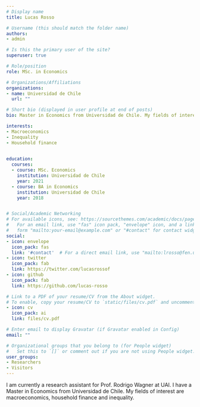 ```yaml
---
# Display name
title: Lucas Rosso

# Username (this should match the folder name)
authors:
- admin

# Is this the primary user of the site?
superuser: true

# Role/position
role: MSc. in Economics

# Organizations/Affiliations
organizations:
- name: Universidad de Chile
  url: ""

# Short bio (displayed in user profile at end of posts)
bio: Master in Economics from Universidad de Chile. My fields of interest are macroeconomics, household finance and inequality

interests:
- Macroeconomics
- Inequality
- Household finance
 

education:
  courses:
  - course: MSc. Economics
    institution: Universidad de Chile
    year: 2021 
  - course: BA in Economics
    institution: Universidad de Chile
    year: 2018


# Social/Academic Networking
# For available icons, see: https://sourcethemes.com/academic/docs/page-builder/#icons
#   For an email link, use "fas" icon pack, "envelope" icon, and a link in the
#   form "mailto:your-email@example.com" or "#contact" for contact widget.
social:
- icon: envelope
  icon_pack: fas
  link: '#contact'  # For a direct email link, use "mailto:lrosso@fen.uchile.cl".
- icon: twitter
  icon_pack: fab
  link: https://twitter.com/lucasrossof
- icon: github
  icon_pack: fab
  link: https://github.com/lucas-rosso

# Link to a PDF of your resume/CV from the About widget.
# To enable, copy your resume/CV to `static/files/cv.pdf` and uncomment the lines below.
- icon: cv
  icon_pack: ai
  link: files/cv.pdf

# Enter email to display Gravatar (if Gravatar enabled in Config)
email: ""

# Organizational groups that you belong to (for People widget)
#   Set this to `[]` or comment out if you are not using People widget.
user_groups:
- Researchers
- Visitors
---
```


I am currently a research assistant for Prof. Rodrigo Wagner at UAI. I have a Master in Economics from Universidad de Chile. My fields of interest are macroeconomics, household finance and inequality.

